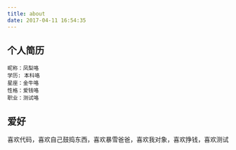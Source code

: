 ```yaml
---
title: about
date: 2017-04-11 16:54:35
---
```

## 个人简历
	昵称：凤梨咯
	学历: 本科咯
	星座：金牛咯
	性格：爱钱咯
	职业：测试咯

## 爱好
喜欢代码，喜欢自己鼓捣东西，喜欢暴雪爸爸，喜欢我对象，喜欢挣钱，喜欢测试